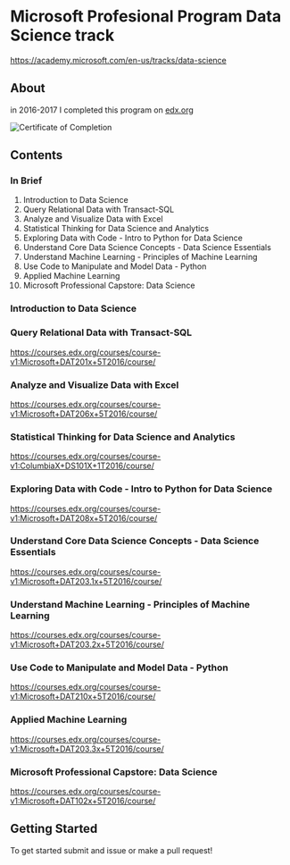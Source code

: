 # Microsoft Profesional Program Data Science track 
https://academy.microsoft.com/en-us/tracks/data-science 


## About 
in 2016-2017 I completed this program on [edx.org](https://edx.org)

![Certificate of Completion](https://academy.microsoft.com/en-us/certificates/d5684e05-1963-412f-971a-86da6fb49a83)


## Contents 

###  In Brief 
1. Introduction to Data Science
1. Query Relational Data with Transact-SQL
1. Analyze and Visualize Data with Excel
1. Statistical Thinking for Data Science and Analytics 
1. Exploring Data with Code - Intro to Python for Data Science
1. Understand Core Data Science Concepts - Data Science Essentials
1. Understand Machine Learning - Principles of Machine Learning
1. Use Code to Manipulate and Model Data - Python
1. Applied Machine Learning 
1. Microsoft Professional Capstore: Data Science

### Introduction to Data Science

### Query Relational Data with Transact-SQL
https://courses.edx.org/courses/course-v1:Microsoft+DAT201x+5T2016/course/ 

### Analyze and Visualize Data with Excel
https://courses.edx.org/courses/course-v1:Microsoft+DAT206x+5T2016/course/ 

### Statistical Thinking for Data Science and Analytics 
https://courses.edx.org/courses/course-v1:ColumbiaX+DS101X+1T2016/course/ 

### Exploring Data with Code - Intro to Python for Data Science
https://courses.edx.org/courses/course-v1:Microsoft+DAT208x+5T2016/course/ 

### Understand Core Data Science Concepts - Data Science Essentials
https://courses.edx.org/courses/course-v1:Microsoft+DAT203.1x+5T2016/course/ 

### Understand Machine Learning - Principles of Machine Learning
https://courses.edx.org/courses/course-v1:Microsoft+DAT203.2x+5T2016/course/

### Use Code to Manipulate and Model Data - Python
https://courses.edx.org/courses/course-v1:Microsoft+DAT210x+5T2016/course/

### Applied Machine Learning 
https://courses.edx.org/courses/course-v1:Microsoft+DAT203.3x+5T2016/course/

### Microsoft Professional Capstore: Data Science
https://courses.edx.org/courses/course-v1:Microsoft+DAT102x+5T2016/course/ 

## Getting Started
To get started submit and issue or make a pull request! 

